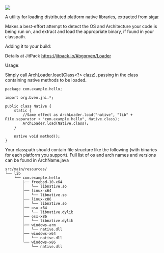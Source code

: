 [![](https://jitpack.io/v/bgorven/Loader.svg)](https://jitpack.io/#bgorven/Loader)

A utility for loading distributed platform native libraries, extracted from [sigar](https://github.com/hyperic/sigar/tree/master/bindings/java/hyperic_jni/src/org/hyperic/jni)

Makes a best-effort attempt to detect the OS and Architecture your code is being run on, and extract and load the appropriate binary, if found in your classpath.

Adding it to your build:

Details at JitPack https://jitpack.io/#bgorven/Loader

Usage:

Simply call ArchLoader.load(Class<?> clazz), passing in the class containing native methods to be loaded.

```
package com.example.hello;

import org.bven.jni.*;

public class Native {
    static {
        //Same effect as ArchLoader.load("native", "lib" + File.separator + "com.example.hello", Native.class);
        ArchLoader.load(Native.class);
	}

    native void method();
}
```

Your classpath should contain file structure like the following (with binaries for each platform you support).
Full list of os and arch names and versions can be found in ArchName.java

```
src/main/resources/
└── lib
    └── com.example.hello
        ├── freebsd-10-x64
        │   └── libnative.so
        ├── linux-x64
        │   └── libnative.so
        ├── linux-x86
        │   └── libnative.so
        ├── osx-x64
        │   └── libnative.dylib
        ├── osx-x86
        │   └── libnative.dylib
        ├── windows-arm
        │   └── native.dll
        ├── windows-x64
        │   └── native.dll
        └── windows-x86
            └── native.dll
```
